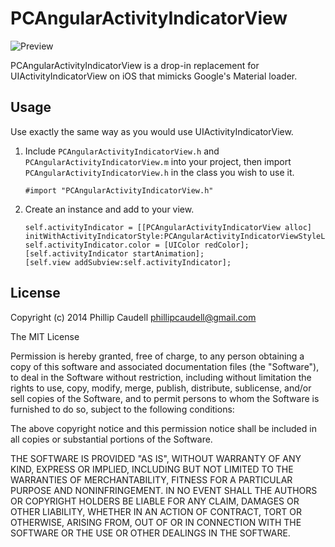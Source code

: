 # PCAngularActivityIndicatorView

![Preview](Preview.gif)

PCAngularActivityIndicatorView is a drop-in replacement for UIActivityIndicatorView on iOS that mimicks Google's Material loader. 

## Usage
Use exactly the same way as you would use UIActivityIndicatorView.

1. Include `PCAngularActivityIndicatorView.h` and `PCAngularActivityIndicatorView.m` into your project, then import `PCAngularActivityIndicatorView.h` in the class you wish to use it.

	```objc
	#import "PCAngularActivityIndicatorView.h"
	```

2. Create an instance and add to your view.

	```objc
	self.activityIndicator = [[PCAngularActivityIndicatorView alloc] initWithActivityIndicatorStyle:PCAngularActivityIndicatorViewStyleLarge];
	self.activityIndicator.color = [UIColor redColor];
	[self.activityIndicator startAnimation];
	[self.view addSubview:self.activityIndicator];
	```

## License 

Copyright (c) 2014 Phillip Caudell phillipcaudell@gmail.com

The MIT License

Permission is hereby granted, free of charge, to any person obtaining a copy of this software and associated documentation files (the "Software"), to deal in the Software without restriction, including without limitation the rights to use, copy, modify, merge, publish, distribute, sublicense, and/or sell copies of the Software, and to permit persons to whom the Software is furnished to do so, subject to the following conditions:

The above copyright notice and this permission notice shall be included in all copies or substantial portions of the Software.

THE SOFTWARE IS PROVIDED "AS IS", WITHOUT WARRANTY OF ANY KIND, EXPRESS OR IMPLIED, INCLUDING BUT NOT LIMITED TO THE WARRANTIES OF MERCHANTABILITY, FITNESS FOR A PARTICULAR PURPOSE AND NONINFRINGEMENT. IN NO EVENT SHALL THE AUTHORS OR COPYRIGHT HOLDERS BE LIABLE FOR ANY CLAIM, DAMAGES OR OTHER LIABILITY, WHETHER IN AN ACTION OF CONTRACT, TORT OR OTHERWISE, ARISING FROM, OUT OF OR IN CONNECTION WITH THE SOFTWARE OR THE USE OR OTHER DEALINGS IN THE SOFTWARE.